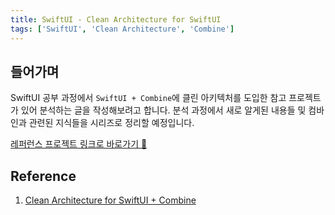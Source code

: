 ```yaml
---
title: SwiftUI - Clean Architecture for SwiftUI
tags: ['SwiftUI', 'Clean Architecture', 'Combine']
---
```


## 들어가며

SwiftUI 공부 과정에서 `SwiftUI + Combine`에 클린 아키텍처를 도입한 참고 프로젝트가 있어 분석하는 글을 작성해보려고 합니다. 분석 과정에서 새로 알게된 내용들 및 컴바인과 관련된 지식들을 시리즈로 정리할 예정입니다.

[레퍼런스 프로젝트 링크로 바로가기 🔗](https://github.com/nalexn/clean-architecture-swiftui)

## Reference

1. [Clean Architecture for SwiftUI + Combine](https://github.com/nalexn/clean-architecture-swiftui)

